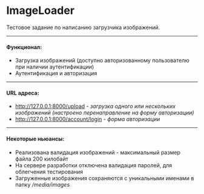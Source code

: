 # ImageLoader

Тестовое задание по написанию загрузчика изображений.
***
<h4>Функционал:</h4>

* Загрузка изображений (доступно авторизованному пользователю при наличии аутентификации)
* Аутентификация и авторизация

***
<h4>URL адреса:</h4>

* <http://127.0.0.1:8000/upload> - *загрузка одного или нескольких изображений (настроено перенаправление на форму авторизации)*
* <http://127.0.0.1:8000/account/login> - *форма авторизации*

***
<h4>Некоторые ньюансы:</h4>

* Реализована валидация изображений - максимальный размер файла 200 килобайт
* На сервере разработки отключена валидация паролей, для облегчения тестирования
* Загруженные изображения сохраняются с уникальными именами в папку */media/images*
